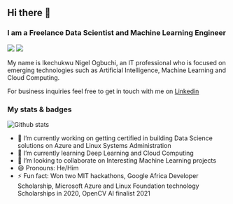 ## Hi there 👋
### I am a Freelance Data Scientist and Machine Learning Engineer

![](https://img.shields.io/github/followers/Ogbuchi-Ikechukwu?style=social)
![](https://komarev.com/ghpvc/?username=Ogbuchi-Ikechukwu)

My name is Ikechukwu Nigel Ogbuchi, an IT professional who is focused on emerging technologies such as Artificial Intelligence, Machine Learning and Cloud Computing.

For business inquiries feel free to get in touch with me on [Linkedin](https://linkedin.com/in/nigelike)

### My stats & badges 
![Github stats](https://github-readme-stats.vercel.app/api?username=Ogbuchi-Ikechukwu&show_icons=true&count_private=true)

- 🔭 I’m currently working on getting certified in building Data Science solutions on Azure and Linux Systems Administration
- 🌱 I’m currently learning Deep Learning and Cloud Computing
- 👯 I’m looking to collaborate on Interesting Machine Learning projects
- 😄 Pronouns: He/Him
- ⚡ Fun fact: Won two MIT hackathons, Google Africa Developer Scholarship, Microsoft Azure and Linux Foundation technology Scholarships in 2020, OpenCV AI finalist 2021

